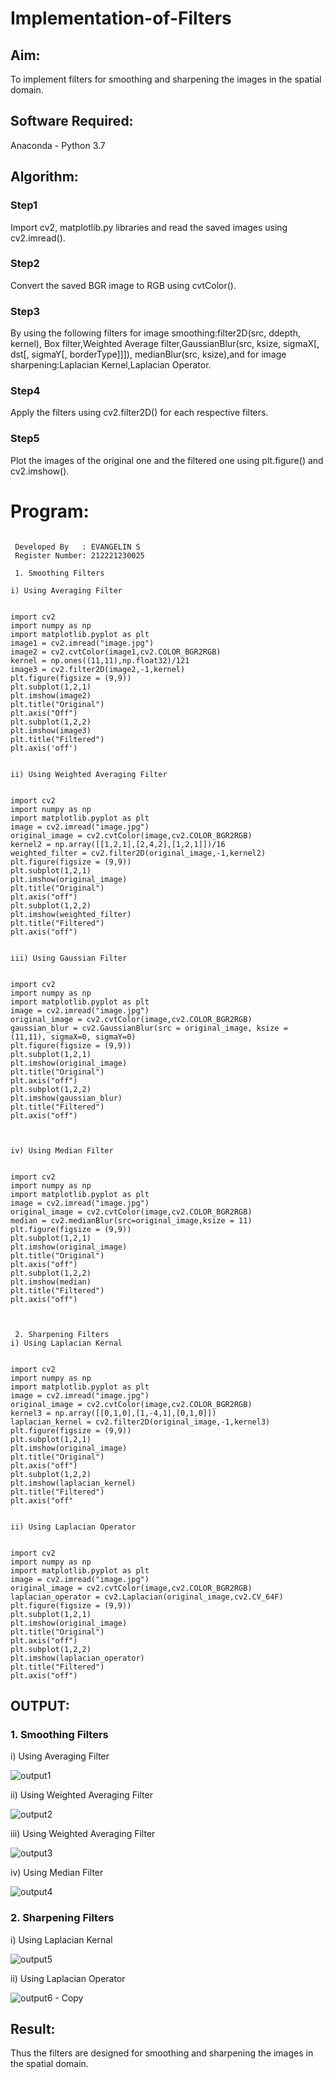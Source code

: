 # Implementation-of-Filters
## Aim:
To implement filters for smoothing and sharpening the images in the spatial domain.

## Software Required:
Anaconda - Python 3.7

## Algorithm:
### Step1

 Import cv2, matplotlib.py libraries and read the saved images using cv2.imread().

### Step2

 Convert the saved BGR image to RGB using cvtColor().

### Step3

By using the following filters for image smoothing:filter2D(src, ddepth, kernel), Box filter,Weighted Average filter,GaussianBlur(src, ksize, sigmaX[, dst[, sigmaY[, borderType]]]), medianBlur(src, ksize),and for image sharpening:Laplacian Kernel,Laplacian Operator.

### Step4

Apply the filters using cv2.filter2D() for each respective filters.

### Step5

 Plot the images of the original one and the filtered one using plt.figure() and cv2.imshow().

# Program:

```

 Developed By   : EVANGELIN S
 Register Number: 212221230025

 1. Smoothing Filters

i) Using Averaging Filter


import cv2
import numpy as np
import matplotlib.pyplot as plt
image1 = cv2.imread("image.jpg")
image2 = cv2.cvtColor(image1,cv2.COLOR_BGR2RGB)
kernel = np.ones((11,11),np.float32)/121
image3 = cv2.filter2D(image2,-1,kernel)
plt.figure(figsize = (9,9))
plt.subplot(1,2,1)
plt.imshow(image2)
plt.title("Original")
plt.axis("Off")
plt.subplot(1,2,2)
plt.imshow(image3)
plt.title("Filtered")
plt.axis('off')


ii) Using Weighted Averaging Filter


import cv2
import numpy as np
import matplotlib.pyplot as plt
image = cv2.imread("image.jpg")
original_image = cv2.cvtColor(image,cv2.COLOR_BGR2RGB)
kernel2 = np.array([[1,2,1],[2,4,2],[1,2,1]])/16
weighted_filter = cv2.filter2D(original_image,-1,kernel2)
plt.figure(figsize = (9,9))
plt.subplot(1,2,1)
plt.imshow(original_image)
plt.title("Original")
plt.axis("off")
plt.subplot(1,2,2)
plt.imshow(weighted_filter)
plt.title("Filtered")
plt.axis("off")


iii) Using Gaussian Filter


import cv2
import numpy as np
import matplotlib.pyplot as plt
image = cv2.imread("image.jpg")
original_image = cv2.cvtColor(image,cv2.COLOR_BGR2RGB)
gaussian_blur = cv2.GaussianBlur(src = original_image, ksize = (11,11), sigmaX=0, sigmaY=0)
plt.figure(figsize = (9,9))
plt.subplot(1,2,1)
plt.imshow(original_image)
plt.title("Original")
plt.axis("off")
plt.subplot(1,2,2)
plt.imshow(gaussian_blur)
plt.title("Filtered")
plt.axis("off")



iv) Using Median Filter


import cv2
import numpy as np
import matplotlib.pyplot as plt
image = cv2.imread("image.jpg")
original_image = cv2.cvtColor(image,cv2.COLOR_BGR2RGB)
median = cv2.medianBlur(src=original_image,ksize = 11)
plt.figure(figsize = (9,9))
plt.subplot(1,2,1)
plt.imshow(original_image)
plt.title("Original")
plt.axis("off")
plt.subplot(1,2,2)
plt.imshow(median)
plt.title("Filtered")
plt.axis("off")



 2. Sharpening Filters
i) Using Laplacian Kernal


import cv2
import numpy as np
import matplotlib.pyplot as plt
image = cv2.imread("image.jpg")
original_image = cv2.cvtColor(image,cv2.COLOR_BGR2RGB)
kernel3 = np.array([[0,1,0],[1,-4,1],[0,1,0]])
laplacian_kernel = cv2.filter2D(original_image,-1,kernel3)
plt.figure(figsize = (9,9))
plt.subplot(1,2,1)
plt.imshow(original_image)
plt.title("Original")
plt.axis("off")
plt.subplot(1,2,2)
plt.imshow(laplacian_kernel)
plt.title("Filtered")
plt.axis("off"


ii) Using Laplacian Operator


import cv2
import numpy as np
import matplotlib.pyplot as plt
image = cv2.imread("image.jpg")
original_image = cv2.cvtColor(image,cv2.COLOR_BGR2RGB)
laplacian_operator = cv2.Laplacian(original_image,cv2.CV_64F)
plt.figure(figsize = (9,9))
plt.subplot(1,2,1)
plt.imshow(original_image)
plt.title("Original")
plt.axis("off")
plt.subplot(1,2,2)
plt.imshow(laplacian_operator)
plt.title("Filtered")
plt.axis("off")

```

## OUTPUT:
### 1. Smoothing Filters


i) Using Averaging Filter

![output1](https://user-images.githubusercontent.com/93427240/167249305-965542b2-b5bf-4b7a-9282-2ad3146ca1ea.png)


ii) Using Weighted Averaging Filter

![output2](https://user-images.githubusercontent.com/93427240/167249339-da795754-d005-4e3d-8e5b-624759f26f00.png)


iii) Using Weighted Averaging Filter

![output3](https://user-images.githubusercontent.com/93427240/167249356-c9196617-ebfb-42c8-8e37-b93a73cb1362.png)


iv) Using Median Filter

![output4](https://user-images.githubusercontent.com/93427240/167249366-8629eb38-dd8d-4b15-8fef-c051c87dc907.png)


### 2. Sharpening Filters


i) Using Laplacian Kernal

![output5](https://user-images.githubusercontent.com/93427240/167249372-f59fc9cc-16ad-48b0-a9db-d1280705ddf6.png)


ii) Using Laplacian Operator

![output6 - Copy](https://user-images.githubusercontent.com/93427240/167249382-07402e26-4092-4a0a-9add-15cb21b98626.png)


## Result:
Thus the filters are designed for smoothing and sharpening the images in the spatial domain.

